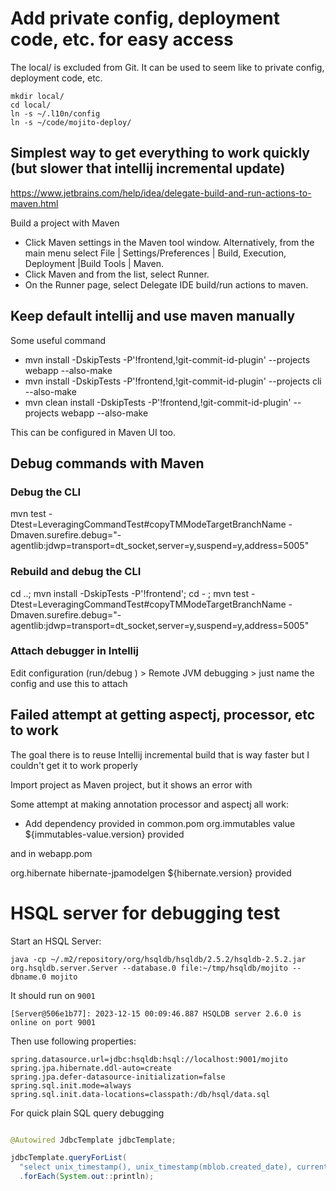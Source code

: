 # Add private config, deployment code, etc. for easy access

The local/ is excluded from Git. It can be used to seem like to private config, deployment code, etc.

```shell
mkdir local/
cd local/
ln -s ~/.l10n/config
ln -s ~/code/mojito-deploy/
```

## Simplest way to get everything to work quickly (but slower that intellij incremental update)

https://www.jetbrains.com/help/idea/delegate-build-and-run-actions-to-maven.html

Build a project with Maven﻿
* Click Maven settings in the Maven tool window. Alternatively, from the main menu select File | Settings/Preferences | Build, Execution, Deployment |Build Tools | Maven.
* Click Maven and from the list, select Runner.
* On the Runner page, select Delegate IDE build/run actions to maven.

## Keep default intellij and use maven manually

Some useful command
* mvn install -DskipTests -P'!frontend,!git-commit-id-plugin' --projects webapp --also-make
* mvn install -DskipTests -P'!frontend,!git-commit-id-plugin' --projects cli --also-make
* mvn clean install -DskipTests -P'!frontend,!git-commit-id-plugin' --projects webapp --also-make

This can be configured in Maven UI too.

## Debug commands with Maven

### Debug the CLI
mvn test -Dtest=LeveragingCommandTest#copyTMModeTargetBranchName -Dmaven.surefire.debug="-agentlib:jdwp=transport=dt_socket,server=y,suspend=y,address=5005"

### Rebuild and debug the CLI
cd ..; mvn install -DskipTests -P'!frontend'; cd - ;  mvn test -Dtest=LeveragingCommandTest#copyTMModeTargetBranchName -Dmaven.surefire.debug="-agentlib:jdwp=transport=dt_socket,server=y,suspend=y,address=5005"

### Attach debugger in Intellij
Edit configuration (run/debug ) > Remote JVM debugging > just name the config and use this to attach

## Failed attempt at getting aspectj, processor, etc to work

The goal there is to reuse Intellij incremental build that is way faster but I couldn't get it to work properly

Import project as Maven project, but it shows an error with

Some attempt at making annotation processor and aspectj all work:
- Add dependency provided in common.pom
  <dependency>
  <!-- Needed for intellij to setup processor properly, not needed with maven only -->
  <groupId>org.immutables</groupId>
  <artifactId>value</artifactId>
  <version>${immutables-value.version}</version>
  <scope>provided</scope>
  </dependency>

and in webapp.pom

<dependency>
            <groupId>org.hibernate</groupId>
            <artifactId>hibernate-jpamodelgen</artifactId>
            <version>${hibernate.version}</version>
            <!-- Needed for intellij to setup processor properly, not needed with maven only -->
            <scope>provided</scope>
        </dependency>


# HSQL server for debugging test

Start an HSQL Server:

```shell
java -cp ~/.m2/repository/org/hsqldb/hsqldb/2.5.2/hsqldb-2.5.2.jar org.hsqldb.server.Server --database.0 file:~/tmp/hsqldb/mojito --dbname.0 mojito
```

It should run on `9001`

```shell
[Server@506e1b77]: 2023-12-15 00:09:46.887 HSQLDB server 2.6.0 is online on port 9001
```

Then use following properties:

```properties
spring.datasource.url=jdbc:hsqldb:hsql://localhost:9001/mojito
spring.jpa.hibernate.ddl-auto=create
spring.jpa.defer-datasource-initialization=false
spring.sql.init.mode=always
spring.sql.init.data-locations=classpath:/db/hsql/data.sql
```

For quick plain SQL query debugging 

```java

@Autowired JdbcTemplate jdbcTemplate;

jdbcTemplate.queryForList(
  "select unix_timestamp(), unix_timestamp(mblob.created_date), current_timestamp, mblob.* from mblob ")
  .forEach(System.out::println);
```


